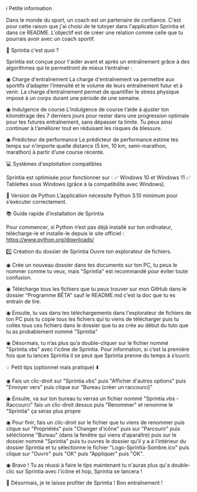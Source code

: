 ℹ️ Petite information

Dans le monde du sport, un coach est un partenaire de confiance. C'est pour cette raison que j'ai choisi de te tutoyer dans l'application Sprintia et dans ce README. L'objectif est de créer une relation comme celle que tu pourrais avoir avec un coach sportif.

📌 Sprintia c'est quoi ?

Sprintia est conçue pour t'aider avant et après un entraînement grâce à des algorithmes qui te permettront de mieux t’entraîner :

◉ Charge d'entraînement
	La charge d'entraînement va permettre aux sportifs d’adapter l’intensité et le volume de leurs entraînement futur et à venir. La charge 	d’entraînement permet de quantifier le stress physique imposé à un corps durant une période de une semaine.

◉ Indulgence de course
	L’indulgence de course t’aide à ajuster ton kilométrage des 7 derniers jours pour rester dans une progression optimale pour tes futures 	entraînement, sans dépasser ta limite. Tu peux ainsi continuer à t’améliorer tout en réduisant les risques de blessure. 

◉ Prédicteur de performance
	Le prédicteur de performance estime tes temps sur n'importe quelle distance (5 km, 10 km, semi-marathon, marathon) à partir d’une course 	récente.


💻 Systèmes d'exploitation compatibles

Sprintia est optimisée pour fonctionner sur :
✅ Windows 10 et Windows 11
✅ Tablettes sous Windows (grâce à la compatibilité avec Windows).

🐍 Version de Python L’application nécessite Python 3.10 minimum pour s’exécuter correctement.

📚 Guide rapide d’installation de Sprintia

Pour commencer, si Python n’est pas déjà installé sur ton ordinateur, télécharge-le et installe-le depuis le site officiel : https://www.python.org/downloads/

1️⃣ Création du dossier de Sprintia Ouvre ton explorateur de fichiers.

◉ Crée un nouveau dossier dans tes documents sur ton PC, tu peux le nommer comme tu veux, mais "Sprintia" est recommandé pour éviter toute confusion.

◉ Télécharge tous les fichiers que tu peux trouver sur mon GitHub dans le dossier “Programme BÊTA" sauf le README.md c'est la doc que tu es entrain de lire.

◉ Ensuite, tu vas dans tes téléchargements dans l'explorateur de fichiers de ton PC puis tu copie tous les fichiers qui tu viens de télécharger puis tu colles tous ces fichiers dans le dossier que tu as crée au début du tuto que tu as probablement nommé "Sprintia"

◉ Désormais, tu n’as plus qu’a double-cliquer sur le fichier nommé "Sprintia.vbs" avec l’icône de Sprintia. Pour information, si c’est la première fois que tu lances Sprintia il se peut que Sprintia prenne du temps à s’ouvrir.

💡 Petit tips (optionnel mais pratique) ⬇️

◉ Fais un clic-droit sur "Sprintia.vbs" puis "Afficher d'autres options" puis "Envoyer vers" puis clique sur "Bureau (créer un raccourci)"

◉ Ensuite, va sur ton bureau tu verras un fichier nommé "Sprintia.vbs - Raccourci" fais un clic-droit dessus puis "Renommer" et renomme le "Sprintia" ça seras plus propre

◉ Pour finir, fais un clic-droit sur le fichier que tu viens de renommer puis clique sur "Propriétés" puis 
"Changer d'icône" puis sur "Parcourir" puis séléctionne "Bureau" (dans la fenêtre qui viens d'aparaître) puis sur le dossier nommé "Sprintia" puis tu ouvres le dossier qu'il y a à l'intérieur du dossier Sprintia et tu sélectionne le fichier "Logo-Sprintia-Sombre.ico" puis clique sur "Ouvrir" puis "OK" puis "Appliquer" puis "OK".

◉ Bravo ! Tu as réussi à faire le tips maintenant tu n'auras plus qu'a double-clic sur Sprintia avec l'icône et hop, Sprintia se lancera !

🎉 Désormais, je te laisse profiter de Sprintia ! Bon entraînement !
